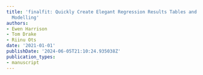 ```yaml
---
title: 'finalfit: Quickly Create Elegant Regression Results Tables and Plots when
  Modelling'
authors:
- Ewen Harrison
- Tom Drake
- Riinu Ots
date: '2021-01-01'
publishDate: '2024-06-05T21:10:24.935038Z'
publication_types:
- manuscript
---
```

